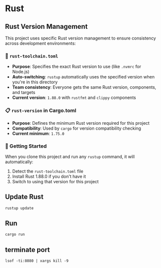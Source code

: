 # Rust

## Rust Version Management

This project uses specific Rust version management to ensure consistency across development environments:

### 🔧 `rust-toolchain.toml`
- **Purpose**: Specifies the exact Rust version to use (like `.nvmrc` for Node.js)
- **Auto-switching**: `rustup` automatically uses the specified version when you're in this directory
- **Team consistency**: Everyone gets the same Rust version, components, and targets
- **Current version**: `1.88.0` with `rustfmt` and `clippy` components

### 📋 `rust-version` in Cargo.toml
- **Purpose**: Defines the minimum Rust version required for this project
- **Compatibility**: Used by `cargo` for version compatibility checking
- **Current minimum**: `1.75.0`

### 🚀 Getting Started
When you clone this project and run any `rustup` command, it will automatically:
1. Detect the `rust-toolchain.toml` file
2. Install Rust 1.88.0 if you don't have it
3. Switch to using that version for this project

## Update Rust

```bash
rustup update
```

## Run

```bash
cargo run
```

## terminate port
```
lsof -ti:8080 | xargs kill -9
```